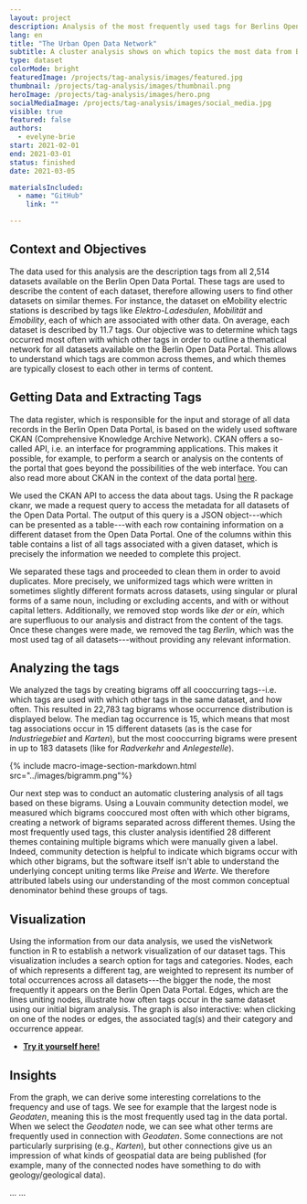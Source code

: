 ```yaml
---
layout: project
description: Analysis of the most frequently used tags for Berlins Open Data.
lang: en
title: "The Urban Open Data Network"
subtitle: A cluster analysis shows on which topics the most data from Berlins Open Data Portal is available and how different issues are interrelated
type: dataset
colorMode: bright
featuredImage: /projects/tag-analysis/images/featured.jpg
thumbnail: /projects/tag-analysis/images/thumbnail.png
heroImage: /projects/tag-analysis/images/hero.png
socialMediaImage: /projects/tag-analysis/images/social_media.jpg
visible: true
featured: false
authors:
  - evelyne-brie
start: 2021-02-01
end: 2021-03-01
status: finished
date: 2021-03-05

materialsIncluded:
  - name: "GitHub"
    link: ""

---
```


## Context and Objectives

The data used for this analysis are the description tags from all 2,514 datasets available on the Berlin Open Data Portal. These tags are used to describe the content of each dataset, therefore allowing users to find other datasets on similar themes. For instance, the dataset on eMobility electric stations is described by tags like *Elektro-Ladesäulen*, *Mobilität* and *Emobility*, each of which are associated with other data. On average, each dataset is described by 11.7 tags. Our objective was to determine which tags occurred most often with which other tags in order to outline a thematical network for all datasets available on the Berlin Open Data Portal. This allows to understand which tags are common across themes, and which themes are typically closest to each other in terms of content. 

## Getting Data and Extracting Tags

The data register, which is responsible for the input and storage of all data records in the Berlin Open Data Portal, is based on the widely used software CKAN (Comprehensive Knowledge Archive Network). CKAN offers a so-called API, i.e. an interface for programming applications. This makes it possible, for example, to perform a search or analysis on the contents of the portal that goes beyond the possibilities of the web interface. You can also read more about CKAN in the context of the data portal [here](https://berlinonline.github.io/open-data-handbuch/#ckan-api-1).

We used the CKAN API to access the data about tags. Using the R package ckanr, we made a request query to access the metadata for all datasets of the Open Data Portal. The output of this query is a JSON object---which can be presented as a table---with each row containing information on a different dataset from the Open Data Portal. One of the columns within this table contains a list of all tags associated with a given dataset, which is precisely the information we needed to complete this project. 

We separated these tags and proceeded to clean them in order to avoid duplicates. More precisely, we uniformized tags which were written in sometimes slightly different formats across datasets, using singular or plural forms of a same noun, including or excluding accents, and with or without capital letters. Additionally, we removed stop words like *der* or *ein*, which are superfluous to our analysis and distract from the content of the tags. Once these changes were made, we removed the tag *Berlin*, which was the most used tag of all datasets---without providing any relevant information. 


## Analyzing the tags

We analyzed the tags by creating bigrams off all cooccurring tags--i.e. which tags are used with which other tags in the same dataset, and how often. This resulted in 22,783 tag bigrams whose occurrence distribution is displayed below. The median tag occurrence is 15, which means that most tag associations occur in 15 different datasets (as is the case for *Industriegebiet* and *Karten*), but the most cooccurring bigrams were present in up to 183 datasets (like for *Radverkehr* and *Anlegestelle*). 

{% include macro-image-section-markdown.html src="../images/bigramm.png"%}

Our next step was to conduct an automatic clustering analysis of all tags based on these bigrams. Using a Louvain community detection model, we measured which bigrams cooccured most often with which other bigrams, creating a network of bigrams separated across different themes. Using the most frequently used tags, this cluster analysis identified 28 different themes containing multiple bigrams which were manually given a label. Indeed, community detection is helpful to indicate which bigrams occur with which other bigrams, but the software itself isn't able to understand the underlying concept uniting terms like *Preise* and *Werte*. We therefore attributed labels using our understanding of the most common conceptual denominator behind these groups of tags. 

## Visualization 

Using the information from our data analysis, we used the visNetwork function in R to establish a network visualization of our dataset tags. This visualization includes a search option for tags and categories. Nodes, each of which represents a different tag, are weighted to represent its number of total occurrences across all datasets---the bigger the node, the most frequently it appears on the Berlin Open Data Portal. Edges, which are the lines uniting nodes, illustrate how often tags occur in the same dataset using our initial bigram analysis. The graph is also interactive: when clicking on one of the nodes or edges, the associated tag(s) and their category and occurrence appear. 

- **[Try it yourself here!]()**

## Insights

From the graph, we can derive some interesting correlations to the frequency and use of tags. We see for example that the largest node is *Geodaten*, meaning this is the most frequently used tag in the data portal. When we select the *Geodaten* node, we can see what other terms are frequently used in connection with *Geodaten*. Some connections are not particularly surprising (e.g., *Karten*), but other connections give us an impression of what kinds of geospatial data are being published (for example, many of the connected nodes have something to do with geology/geological data).

...
...